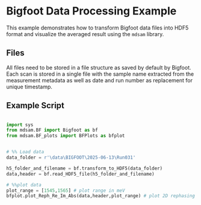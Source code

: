 # Bigfoot Data Processing Example

This example demonstrates how to transform Bigfoot data files into HDF5 format and visualize the averaged result using the `mdsam` library.

## Files

All files need to be stored in a file structure as saved by default  by Bigfoot. 
Each scan is stored in a single file with the sample name extracted from the measurement metadata as well as date and run number as replacement for unique timestamp.

## Example Script

```python

import sys
from mdsam.BF import Bigfoot as bf
from mdsam.BF_plots import BFPlots as bfplot 


# %% Load data 
data_folder = r'\data\BIGFOOT\2025-06-13\Run031' 

h5_folder_and_filename = bf.transform_to_HDF5(data_folder)
data,header = bf.read_HDF5_file(h5_folder_and_filename)

# %%plot data
plot_range = [1545,1565] # plot range in meV
bfplot.plot_Reph_Re_Im_Abs(data,header,plot_range) # plot 2D rephasing spectra 
